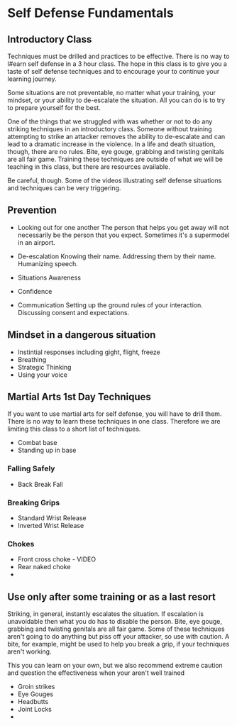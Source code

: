 # Self Defense Fundamentals

## Introductory Class
Techniques must be drilled and practices to be effective.  There is no way to l#earn self defense in a 3 hour class.  The hope in this class is to give you a taste of self defense techniques and to encourage your to continue your learning journey.

Some situations are not preventable, no matter what your training, your mindset, or your ability to de-escalate the situation.  All you can do is to try to prepare yourself for the best.

One of the things that we struggled with was whether or not to do any striking techniques in an introductory class.  Someone without training attempting to strike an attacker removes the ability to de-escalate and can lead to a dramatic increase in the violence.  In a life and death situation, though, there are no rules.  Bite, eye gouge, grabbing and twisting genitals are all fair game.  Training these techniques are outside of what we will be teaching in this class, but there are resources available. 

Be careful, though.  Some of the videos illustrating self defense situations and techniques can be very triggering.

## Prevention
- Looking out for one another
The person that helps you get away will not necessarily be the person that you expect.  Sometimes it's a supermodel in an airport.

- De-escalation
Knowing their name.  Addressing them by their name.  Humanizing speech.
 
- Situations Awareness

- Confidence

- Communication
Setting up the ground rules of your interaction.  Discussing consent and expectations.  

## Mindset in a dangerous situation
- Instintial responses including gight, flight, freeze
- Breathing
- Strategic Thinking
- Using your voice

## Martial Arts 1st Day Techniques
If you want to use martial arts for self defense, you will have to drill them.  There is no way to learn these techniques in one class.  Therefore we are limiting this class to a short list of techniques.
- Combat base
- Standing up in base

### Falling Safely
- Back Break Fall

### Breaking Grips
- Standard Wrist Release
- Inverted Wrist Release

### Chokes
- Front cross choke - VIDEO
- Rear naked choke
- 


## Use only after some training or as a last resort
Striking, in general, instantly escalates the situation.  If escalation is unavoidable then what you do has to disable the person.  Bite, eye gouge, grabbing and twisting genitals are all fair game.  Some of these techniques aren't going to do anything but piss off your attacker, so use with caution.  A bite, for example, might be used to help you break a grip, if your techniques aren't working.

This you can learn on your own, but we also recommend extreme caution and question the effectiveness when your aren't well trained
- Groin strikes
- Eye Gouges
- Headbutts
- Joint Locks
- 




